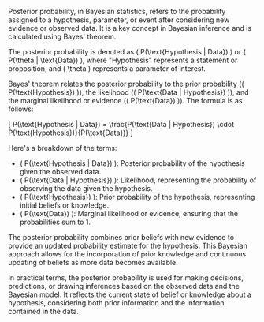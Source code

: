 Posterior probability, in Bayesian statistics, refers to the probability assigned to a hypothesis, parameter, or event after considering new evidence or observed data. It is a key concept in Bayesian inference and is calculated using Bayes' theorem.

The posterior probability is denoted as \( P(\text{Hypothesis | Data}) \) or \( P(\theta | \text{Data}) \), where "Hypothesis" represents a statement or proposition, and \( \theta \) represents a parameter of interest.

Bayes' theorem relates the posterior probability to the prior probability (\( P(\text{Hypothesis}) \)), the likelihood (\( P(\text{Data | Hypothesis}) \)), and the marginal likelihood or evidence (\( P(\text{Data}) \)). The formula is as follows:

\[ P(\text{Hypothesis | Data}) = \frac{P(\text{Data | Hypothesis}) \cdot P(\text{Hypothesis})}{P(\text{Data})} \]

Here's a breakdown of the terms:

- \( P(\text{Hypothesis | Data}) \): Posterior probability of the hypothesis given the observed data.
- \( P(\text{Data | Hypothesis}) \): Likelihood, representing the probability of observing the data given the hypothesis.
- \( P(\text{Hypothesis}) \): Prior probability of the hypothesis, representing initial beliefs or knowledge.
- \( P(\text{Data}) \): Marginal likelihood or evidence, ensuring that the probabilities sum to 1.

The posterior probability combines prior beliefs with new evidence to provide an updated probability estimate for the hypothesis. This Bayesian approach allows for the incorporation of prior knowledge and continuous updating of beliefs as more data becomes available.

In practical terms, the posterior probability is used for making decisions, predictions, or drawing inferences based on the observed data and the Bayesian model. It reflects the current state of belief or knowledge about a hypothesis, considering both prior information and the information contained in the data.